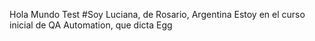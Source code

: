 Hola Mundo Test
#Soy Luciana, de Rosario, Argentina
Estoy en el curso inicial de QA Automation, que dicta Egg
